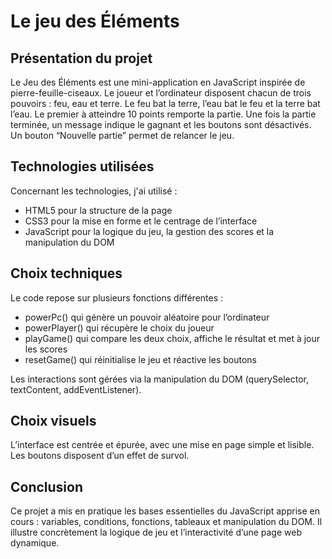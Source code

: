 # Le jeu des Éléments

## Présentation du projet

Le Jeu des Éléments est une mini-application en JavaScript inspirée de pierre-feuille-ciseaux.
Le joueur et l’ordinateur disposent chacun de trois pouvoirs : feu, eau et terre.
Le feu bat la terre, l’eau bat le feu et la terre bat l’eau.
Le premier à atteindre 10 points remporte la partie. Une fois la partie terminée, un message indique le gagnant et les
boutons sont désactivés.
Un bouton “Nouvelle partie” permet de relancer le jeu.

## Technologies utilisées

Concernant les technologies, j'ai utilisé : 

- HTML5 pour la structure de la page
- CSS3 pour la mise en forme et le centrage de l’interface
- JavaScript pour la logique du jeu, la gestion des scores et la manipulation du DOM

## Choix techniques

Le code repose sur plusieurs fonctions différentes :

- powerPc() qui génère un pouvoir aléatoire pour l’ordinateur
- powerPlayer() qui récupère le choix du joueur
- playGame() qui compare les deux choix, affiche le résultat et met à jour les scores
- resetGame() qui réinitialise le jeu et réactive les boutons

Les interactions sont gérées via la manipulation du DOM (querySelector, textContent, addEventListener).

## Choix visuels

L’interface est centrée et épurée, avec une mise en page simple et lisible.
Les boutons disposent d’un effet de survol.

## Conclusion

Ce projet a mis en pratique les bases essentielles du JavaScript apprise en cours : variables, conditions, fonctions, 
tableaux et manipulation du DOM. Il illustre concrètement la logique de jeu et l’interactivité d’une page web 
dynamique.
